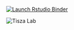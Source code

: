 

  [![Launch Rstudio Binder](http://mybinder.org/badge_logo.svg)](https://mybinder.org/v2/gh/tiszalab/Binder1/master?urlpath=rstudio)


![Tisza Lab](https://img.shields.io/badge/Tisza_Lab-black?color=%23abedf6&link=https%3A%2F%2Favatars.githubusercontent.com%2Fu%2F180460755%3Fs%3D200%26v%3D4)